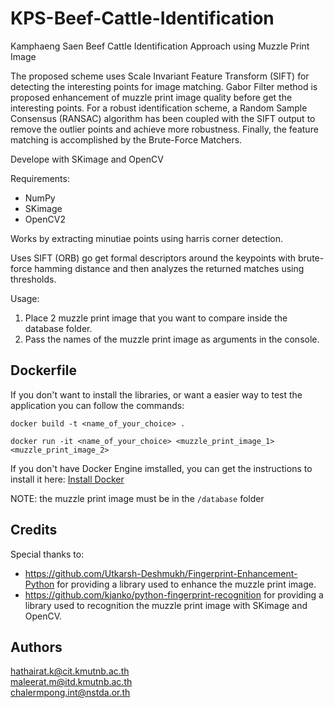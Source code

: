 # KPS-Beef-Cattle-Identification
Kamphaeng Saen Beef Cattle Identification Approach using Muzzle Print Image

The proposed scheme uses Scale Invariant Feature Transform (SIFT) for detecting the interesting points for image matching. Gabor Filter method is proposed enhancement of muzzle print image quality before get the interesting points. For a robust identification scheme, a Random Sample Consensus (RANSAC) algorithm has been coupled with the SIFT output to remove the outlier points and achieve more robustness. Finally, the feature matching is accomplished by the Brute-Force Matchers.

Develope with SKimage and OpenCV

Requirements:
- NumPy
- SKimage
- OpenCV2


Works by extracting minutiae points using harris corner detection.

Uses SIFT (ORB) go get formal descriptors around the keypoints with brute-force hamming distance and then analyzes the returned matches using thresholds.

Usage:

1. Place 2 muzzle print image that you want to compare inside the database folder.
2. Pass the names of the muzzle print image as arguments in the console.

## Dockerfile

If you don't want to install the libraries, or want a easier way to test the application you can follow the commands:

```shell
docker build -t <name_of_your_choice> .

docker run -it <name_of_your_choice> <muzzle_print_image_1> <muzzle_print_image_2>
```

If you don't have Docker Engine imstalled, you can get the instructions to install it here: [Install Docker](https://docs.docker.com/v17.09/engine/installation/)

NOTE: the muzzle print image must be in the `/database` folder

## Credits

Special thanks to:
- https://github.com/Utkarsh-Deshmukh/Fingerprint-Enhancement-Python for providing a library used to enhance the muzzle print image.
- https://github.com/kjanko/python-fingerprint-recognition for providing a library used to recognition the muzzle print image with SKimage and OpenCV.

## Authors

hathairat.k@cit.kmutnb.ac.th<br/>
maleerat.m@itd.kmutnb.ac.th<br/>
chalermpong.int@nstda.or.th
